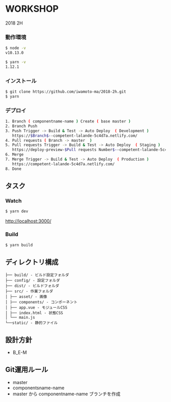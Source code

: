 # WORKSHOP
2018 2H

### 動作環境
```sh
$ node -v
v10.13.0

$ yarn -v
1.12.1
```
### インストール
```sh
$ git clone https://github.com/iwamoto-ma/2018-2h.git
$ yarn
```

### デプロイ
```sh
1. Branch ( componentname-name ) Create ( base master )
2. Branch Push
3. Push Trigger -> Build & Test -> Auto Deploy  ( Development )
   https://$Branch$--competent-lalande-5c4d7a.netlify.com/
4. Pull requests ( Branch -> master  )
5. Pull requests Trigger -> Build & Test -> Auto Deploy  ( Staging )
   https://deploy-preview-$Pull requests Number$--competent-lalande-5c4d7a.netlify.com/
6. Merge
7. Merge Trigger -> Build & Test -> Auto Deploy  ( Production )
   https://competent-lalande-5c4d7a.netlify.com/
8. Done
```

## タスク
### Watch
```sh
$ yarn dev
```
<http://localhost:3000/>

### Build
```sh
$ yarn build
```

## ディレクトリ構成
```
├── build/ - ビルド設定フォルダ
├── config/ - 設定フォルダ
├── dist/ - ビルドフォルダ
├── src/ - 作業フォルダ
│ ├── asset/ - 画像
│ ├── components/ - コンポーネント
│ ├── app.vue - モジュールCSS
│ ├── index.html - 状態CSS
│ └── main.js
└──static/ - 静的ファイル
```

## 設計方針
+ B_E-M

## Git運用ルール
+ master
+ componentsname-name
+ master から componentname-name ブランチを作成
